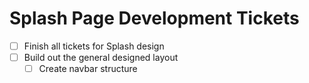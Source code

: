 # Splash Page Development Tickets

- [ ] Finish all tickets for Splash design
- [ ] Build out the general designed layout
  - [ ] Create navbar structure